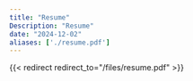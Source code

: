 ```yaml
---
title: "Resume"
Description: "Resume"
date: "2024-12-02"
aliases: ['./resume.pdf']
---
```


{{< redirect redirect_to="/files/resume.pdf" >}}